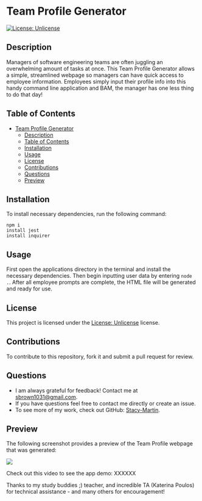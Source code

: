 # Team Profile Generator

[![License: Unlicense](https://img.shields.io/badge/license-Unlicense-blue.svg)](http://unlicense.org/)

## Description
Managers of software engineering teams are often juggling an overwhelming amount of tasks at once. This Team Profile Generator allows a simple, streamlined webpage so managers can have quick access to employee information.  Employees simply input their profile info into this handy command line application and BAM, the manager has one less thing to do that day!

## Table of Contents
- [Team Profile Generator](#team-profile-generator)
  - [Description](#description)
  - [Table of Contents](#table-of-contents)
  - [Installation](#installation)
  - [Usage](#usage)
  - [License](#license)
  - [Contributions](#contributions)
  - [Questions](#questions)
  - [Preview](#preview)

## Installation
To install necessary dependencies, run the following command:
~~~
npm i
install jest
install inquirer
~~~

## Usage
First open the applications directory in the terminal and install the necessary dependencies.  Then begin inputting user data by entering  ` node . `.   After all employee prompts are complete, the HTML file will be generated and ready for use.  

## License 
This project is licensed under the [License: Unlicense](http://unlicense.org/) license.

## Contributions
To contribute to this repository, fork it and submit a pull request for review.

## Questions
* I am always grateful for feedback! Contact me at sbrown1031@gmail.com.
* If you have questions feel free to contact me directly or create an issue. 
* To see more of my work, check out GitHub:  [Stacy-Martin](https://github.com/Stacy-Martin).

## Preview

The following screenshot provides a preview of the Team Profile webpage that was generated:

![](https://github.com/Stacy-Martin/XXXXXX.png)


Check out this video to see the app demo:
XXXXXX

Thanks to my study buddies ;) teacher, and incredible TA (Katerina Poulos) for technical assistance - and many others for encouragement! 
